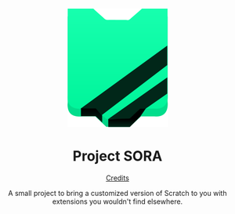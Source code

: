 <div align="center">

![](https://github.com/GitbyteMaster/SORA/blob/main/assets/logo.svg)

# Project SORA

[Credits](https://github.com/GitbyteMaster/SORA/blob/main/notes/Credits.md)

A small project to bring a customized version of Scratch to you with extensions you wouldn't find elsewhere.

</div>

